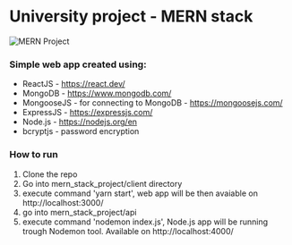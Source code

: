 # University project - MERN stack

![MERN Project](https://miro.medium.com/v2/resize:fit:1400/0*GKIyAWHbKbANm7d9.png)

### Simple web app created using:
- ReactJS - https://react.dev/
- MongoDB - https://www.mongodb.com/
- MongooseJS - for connecting to MongoDB - https://mongoosejs.com/
- ExpressJS - https://expressjs.com/
- Node.js - https://nodejs.org/en
- bcryptjs - password encryption

### How to run 
1. Clone the repo
2. Go into mern_stack_project/client directory
3. execute command 'yarn start', web app will be then avaiable on http://localhost:3000/
4. go into mern_stack_project/api
5. execute command 'nodemon index.js', Node.js app will be running trough Nodemon tool. Available on http://localhost:4000/
